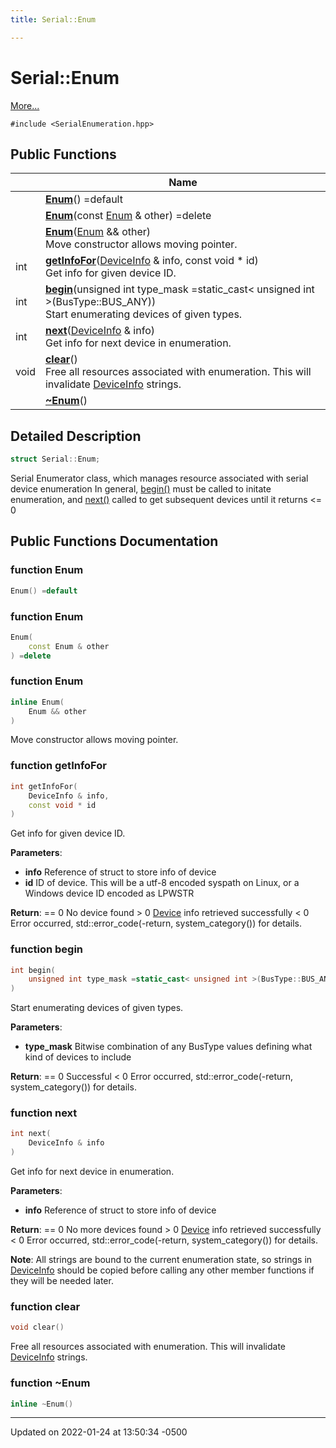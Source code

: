 ```yaml
---
title: Serial::Enum

---
```


# Serial::Enum



 [More...](#detailed-description)


`#include <SerialEnumeration.hpp>`

## Public Functions

|                | Name           |
| -------------- | -------------- |
| | **[Enum](Classes/struct_serial_1_1_enum.md#function-enum)**() =default |
| | **[Enum](Classes/struct_serial_1_1_enum.md#function-enum)**(const [Enum](Classes/struct_serial_1_1_enum.md) & other) =delete |
| | **[Enum](Classes/struct_serial_1_1_enum.md#function-enum)**([Enum](Classes/struct_serial_1_1_enum.md) && other)<br>Move constructor allows moving pointer.  |
| int | **[getInfoFor](Classes/struct_serial_1_1_enum.md#function-getinfofor)**([DeviceInfo](Classes/struct_serial_1_1_device_info.md) & info, const void * id)<br>Get info for given device ID.  |
| int | **[begin](Classes/struct_serial_1_1_enum.md#function-begin)**(unsigned int type_mask =static_cast< unsigned int >(BusType::BUS_ANY))<br>Start enumerating devices of given types.  |
| int | **[next](Classes/struct_serial_1_1_enum.md#function-next)**([DeviceInfo](Classes/struct_serial_1_1_device_info.md) & info)<br>Get info for next device in enumeration.  |
| void | **[clear](Classes/struct_serial_1_1_enum.md#function-clear)**()<br>Free all resources associated with enumeration. This will invalidate [DeviceInfo](Classes/struct_serial_1_1_device_info.md) strings.  |
| | **[~Enum](Classes/struct_serial_1_1_enum.md#function-~enum)**() |

## Detailed Description

```cpp
struct Serial::Enum;
```


Serial Enumerator class, which manages resource associated with serial device enumeration In general, [begin()](Classes/struct_serial_1_1_enum.md#function-begin) must be called to initate enumeration, and [next()](Classes/struct_serial_1_1_enum.md#function-next) called to get subsequent devices until it returns <= 0 

## Public Functions Documentation

### function Enum

```cpp
Enum() =default
```


### function Enum

```cpp
Enum(
    const Enum & other
) =delete
```


### function Enum

```cpp
inline Enum(
    Enum && other
)
```

Move constructor allows moving pointer. 

### function getInfoFor

```cpp
int getInfoFor(
    DeviceInfo & info,
    const void * id
)
```

Get info for given device ID. 

**Parameters**: 

  * **info** Reference of struct to store info of device 
  * **id** ID of device. This will be a utf-8 encoded syspath on Linux, or a Windows device ID encoded as LPWSTR 


**Return**: == 0 No device found > 0 [Device](Classes/struct_serial_1_1_device.md) info retrieved successfully < 0 Error occurred, std::error_code(-return, system_category()) for details. 

### function begin

```cpp
int begin(
    unsigned int type_mask =static_cast< unsigned int >(BusType::BUS_ANY)
)
```

Start enumerating devices of given types. 

**Parameters**: 

  * **type_mask** Bitwise combination of any BusType values defining what kind of devices to include 


**Return**: == 0 Successful < 0 Error occurred, std::error_code(-return, system_category()) for details. 

### function next

```cpp
int next(
    DeviceInfo & info
)
```

Get info for next device in enumeration. 

**Parameters**: 

  * **info** Reference of struct to store info of device 


**Return**: == 0 No more devices found > 0 [Device](Classes/struct_serial_1_1_device.md) info retrieved successfully < 0 Error occurred, std::error_code(-return, system_category()) for details. 

**Note**: All strings are bound to the current enumeration state, so strings in [DeviceInfo](Classes/struct_serial_1_1_device_info.md) should be copied before calling any other member functions if they will be needed later. 

### function clear

```cpp
void clear()
```

Free all resources associated with enumeration. This will invalidate [DeviceInfo](Classes/struct_serial_1_1_device_info.md) strings. 

### function ~Enum

```cpp
inline ~Enum()
```


-------------------------------

Updated on 2022-01-24 at 13:50:34 -0500